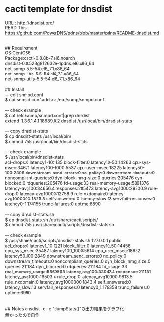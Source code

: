 cacti template for dnsdist
====
URL : http://dnsdist.org/<br>
READ This : https://github.com/PowerDNS/pdns/blob/master/pdns/README-dnsdist.md

<br>
## Requirement<br>
OS:CentOS6<br>
Package:cacti-0.8.8b-7.el6.noarch<br>
dnsdist-0.0.523g812632e-1pdns.el6.x86_64<br>
net-snmp-5.5-54.el6_7.1.x86_64<br>
net-snmp-libs-5.5-54.el6_7.1.x86_64<br>
net-snmp-utils-5.5-54.el6_7.1.x86_64<br>
<br>
## Install<br>
-- edit snmpd.conf<br>
$ cat snmpd.conf.add >> /etc/snmp/snmpd.conf<br>
<br>
-- check example<br>
$ cat /etc/snmp/snmpd.conf|grep dnsdist<br>
extend .1.3.6.1.4.1.18689.0.2 dnsdist /usr/local/bin/dnsdist-stats<br>
<br>
-- copy dnsdist-stats<br>
$ cp dnsdist-stats /usr/local/bin/<br>
$ chmod 755 /usr/local/bin/dnsdist-stats<br>
<br>
-- check example<br>
$ /usr/local/bin/dnsdist-stats<br>
acl-drops:0 latency1-10:1135 block-filter:0 latency10-50:14263 cpu-sys-msec:34671 latency100-1000:5537 cpu-user-msec:18225 latency50-100:2808 downstream-send-errors:0 no-policy:0 downstream-timeouts:0 noncompliant-queries:0 dyn-block-nmg-size:0 queries:205476 dyn-blocked:0 rdqueries:205476 fd-usage:33 real-memory-usage:5861376 latency-avg100:34656.4 responses:205473 latency-avg1000:29300.9 rule-drop:0 latency-avg10000:12758.9 rule-nxdomain:0 latency-avg1000000:1825.3 self-answered:0 latency-slow:13 servfail-responses:0 latency0-1:174155 trunc-failures:0 uptime:6890<br>
<br>
-- copy dnsdist-stats.sh<br>
$ cp dnsdist-stats.sh /usr/share/cacti/scripts/<br>
$ chmod 755 /usr/share/cacti/scripts/dnsdist-stats.sh<br>
<br>
-- check example<br>
$ /usr/share/cacti/scripts/dnsdist-stats.sh 127.0.0.1 public<br>
acl_drops:0 latency1_10:1221 block_filter:0 latency10_50:14458 cpu_sys_msec:35487 latency100_1000:5614 cpu_user_msec:18632 latency50_100:2849 downstream_send_errors:0 no_policy:0 downstream_timeouts:0 noncompliant_queries:0 dyn_block_nmg_size:0 queries:211184 dyn_blocked:0 rdqueries:211184 fd_usage:33 real_memory_usage:5869568 latency_avg100:33947.4 responses:211181 latency_avg1000:16503.4 rule_drop:0 latency_avg10000:9813.5 rule_nxdomain:0 latency_avg1000000:1843.4 self_answered:0 latency_slow:13 servfail_responses:0 latency0_1:179358 trunc_failures:0 uptime:6990<br>
<br>
<br>
## Notes
dnsdist -c -e "dumpStats()"の出力結果をグラフ化<br>
無かったので自作<br>
